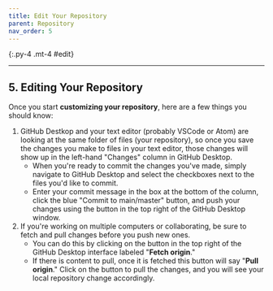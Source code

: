 ```yaml
---
title: Edit Your Repository
parent: Repository
nav_order: 5
---
```


{:.py-4 .mt-4 #edit}
***

## 5. Editing Your Repository

Once you start **customizing your repository**, here are a few things you should know:

1. GitHub Destkop and your text editor (probably VSCode or Atom) are looking at the same folder of files (your repository), so once you save the changes you make to files in your text editor, those changes will show up in the left-hand "Changes" column in GitHub Desktop. 
    - When you're ready to commit the changes you've made, simply navigate to GitHub Desktop and select the checkboxes next to the files you'd like to commit. 
    - Enter your commit message in the box at the bottom of the column, click the blue "Commit to main/master" button, and push your changes using the button in the top right of the GitHub Desktop window.
2. If you're working on multiple computers or collaborating, be sure to fetch and pull changes before you push new ones. 
    - You can do this by clicking on the button in the top right of the GitHub Desktop interface labeled "**Fetch origin**." 
    - If there is content to pull, once it is fetched this button will say "**Pull origin**." Click on the button to pull the changes, and you will see your local repository change accordingly.
